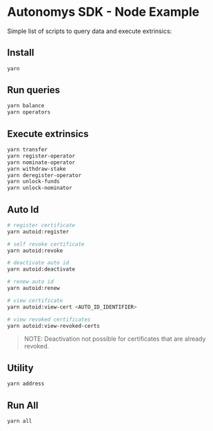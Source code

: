 # Autonomys SDK - Node Example

Simple list of scripts to query data and execute extrinsics:

## Install

```bash
yarn
```

## Run queries

```bash
yarn balance
yarn operators
```

## Execute extrinsics

```bash
yarn transfer
yarn register-operator
yarn nominate-operator
yarn withdraw-stake
yarn deregister-operator
yarn unlock-funds
yarn unlock-nominator
```

## Auto Id

```bash
# register certificate
yarn autoid:register

# self revoke certificate
yarn autoid:revoke

# deactivate auto id
yarn autoid:deactivate

# renew auto id
yarn autoid:renew

# view certificate
yarn autoid:view-cert <AUTO_ID_IDENTIFIER>

# view revoked certificates
yarn autoid:view-revoked-certs
```

> NOTE: Deactivation not possible for certificates that are already revoked.

## Utility

```bash
yarn address
```

## Run All

```bash
yarn all
```
